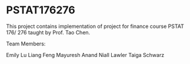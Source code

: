 # PSTAT176276
This project contains implementation of project for finance course PSTAT 176/ 276 taught by Prof. Tao Chen.

Team Members:

Emily Lu
Liang Feng
Mayuresh Anand
Niall Lawler
Taiga Schwarz

